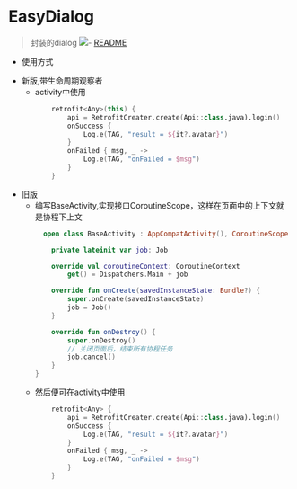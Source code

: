 # EasyDialog
>封装的dialog
[![](https://jitpack.io/v/mamenglong/EasyLibrary.svg)](https://jitpack.io/#mamenglong/EasyLibrary)- [README](README.md)
    
* 使用方式

+ 新版,带生命周期观察者
     + activity中使用
        ```kotlin
            retrofit<Any>(this) {
                api = RetrofitCreater.create(Api::class.java).login()
                onSuccess {
                    Log.e(TAG, "result = ${it?.avatar}")
                }
                onFailed { msg, _ ->
                    Log.e(TAG, "onFailed = $msg")
                }
            }
        ```
<!--旧版-->
+ 旧版
    + 编写BaseActivity,实现接口CoroutineScope，这样在页面中的上下文就是协程下上文
        ```kotlin
          open class BaseActivity : AppCompatActivity(), CoroutineScope {
        
            private lateinit var job: Job
        
            override val coroutineContext: CoroutineContext
                get() = Dispatchers.Main + job
        
            override fun onCreate(savedInstanceState: Bundle?) {
                super.onCreate(savedInstanceState)
                job = Job()
            }
        
            override fun onDestroy() {
                super.onDestroy()
                // 关闭页面后，结束所有协程任务
                job.cancel() 
            }
        }
        ```
    + 然后便可在activity中使用
        ```kotlin
            retrofit<Any> {
                api = RetrofitCreater.create(Api::class.java).login()
                onSuccess {
                    Log.e(TAG, "result = ${it?.avatar}")
                }
                onFailed { msg, _ ->
                    Log.e(TAG, "onFailed = $msg")
                }
            }
        ```
    
 
